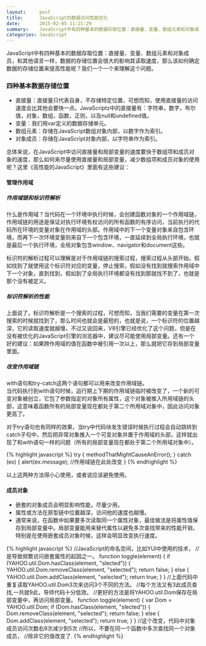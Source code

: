 ```yaml
---
layout:     post
title:      JavaScript的数据访问性能优化
date:       2015-02-05 11:21:29
summary:    JavaScript中有四种基本的数据存取位置：直接量、变量、数组元素和对象成员。和其他语言一样，数据的存储位置会很大的影响其读取速度。
categories: JavaScript
---
```

JavaScript中有四种基本的数据存取位置：直接量、变量、数组元素和对象成员，和其他语言一样，数据的存储位置会很大的影响其读取速度，那么该如何确定数据的存储位置来提高性能呢？我们一个一个来理解这个问题。

### 四种基本数据存储位置

 - 直接量：直接量只代表自身，不存储特定位置，可想而知，使用直接量的访问速度会比其他会要快一点。JavaScriptz中的直接量有：字符串，数字，布尔值，对象，数组，函数，正则，以及null和undefined值。
 - 变量：我们用var定义的数据存储单元。
 - 数组元素：存储在JavaScript数组对象内部，以<span class="orange">数字</span>作为索引。
 - 对象成员：存储在JavaScript对象内部，以<span class="orange">字符串</span>作为索引。

总体来说，在JavaScript中访问直接量和局部变量的速度要快于数组项和成员对象的速度，那么如何来尽量使用直接量和局部变量，减少数组项和成员对象的使用呢？这里《高性能的JavaScript》里面有这些建议：

#### 管理作用域

##### 作用域链和标识符解析

什么是作用域？当代码在一个环境中执行时候，会创建函数对象的一个作用域链，作用域链的用途是保证对执行环境有权访问的所有函数的<span class="orange">有序</span>访问，当前执行的代码所在环境的变量对象在作用域的头部。作用域中的下一个变量对象来自包含环境，而再下一次环境变量则来自下一个包含环境，一直延续到全局执行环境，也就是最后一个执行环境，全局对象包含window、navigator和document这些。

标识符的解析过程可以理解是对于作用域链的搜索过程，搜索过程从头部开始，假如找到了就使用这个标识符对应的变量，停止搜索，假如没有找到就搜索作用域中下一个对象，直到找到，假如到了全局执行环境都没有找到那就找不到了，也就是那个没有被定义。

##### 标识符解析的性能

上面说了，标识符解析是一个搜索的过程，可想而知，当我们需要的变量在第一次搜索的时候就找到了，那么时间也就会是最短的，也就是说，一个标识符的位置越深，它的读取速度就越慢，不过又说回来，V8引擎已经优化了这个问题，但是在没有被优化的JavaScript引擎的浏览器中，建议尽可能使用局部变量。还有一个好的建议：<span class="orange">如果跨作用域的值在函数中被引用一次以上，那么就把它存到局部变量里面。</span>

##### 改变作用域链

with语句和try-catch这两个语句都可以用来改变作用域链。  
当代码执行到with语句时候，运行期上下期的作用域链临时被改变了，一个新的可变对象被创立，它包了参数指定的对象所有属性，这个对象被推入所用域链的头部，这意味着函数所有的局部变量现在都处于第二个所用域对象中，因此访问对象更高了。

对于try语句也有同样的效果，当try中代码块发生错误时候执行过程会自动跳转到catch子句中，然后把异常对象推入一个可变对象并置于作用域的头部，这样就出现了和with语句一样的问题（所有的局部变量现在都处于第二个所用域对象中）。

{% highlight javascript %}
try {
    methodThatMightCauseAnError();
} catch (ex) {
    alert(ex.message); //作用域链在此处改变
}
{% endhighlight %}  

以上这两种方法得小心使用，或者说应该避免使用。

#### 成员对象
 - 嵌套的对象成员会明显影响性能，尽量少用。
 - 属性或方法在原型链中位置越深，访问他的速度也越慢。
 - 通常来说，在函数中如果要多次读取同一个属性对象，最佳做法是将属性值保存到局部变量中。局部变量能用来替代属性以避免多次查找带来的性能开销，特别是在使用嵌套成员对象时候，这样会明显改变执行速度。

{% highlight javascript %}
//JavaScript的命名空间，比如YUI中使用的技术，
//是导致频繁访问嵌套属性的起因之一。
function toggle(element) {
  if (YAHOO.util.Dom.hasClass(element, "slected")) {
    YAHOO.util.Dom.removeClass(element, "selected");
    return false;
  } else {
    YAHOO.util.Dom.addClass(element, "selected");
    return true;
  }
}
//上面代码中重复读取YAHOO.util.Dom3次来访问3个不同的方法。
//每个方法又有3此成员查找,一共就9此，导师代码十分低效。
//更好的方法是将YAHOO.util.Dom保存在局部变量中，再访问局部变量。
function toggle(element) {
  var Dom = YAHOO.util.Dom;
  if (Dom.hasClass(element, "slected")) {
    Dom.removeClass(element, "selected");
    return false;
  } else {
    Dom.addClass(element, "selected");
    return true;
  }
}
//这个改变，代码中对象成员访问次数右9次减少到5次
//所以，不要在同一个函数中多次查找同一个对象成员，
//除非它的值改变了.
{% endhighlight %} 



